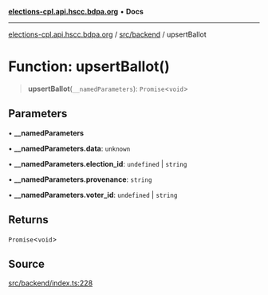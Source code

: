 [**elections-cpl.api.hscc.bdpa.org**](../../../README.md) • **Docs**

***

[elections-cpl.api.hscc.bdpa.org](../../../README.md) / [src/backend](../README.md) / upsertBallot

# Function: upsertBallot()

> **upsertBallot**(`__namedParameters`): `Promise`\<`void`\>

## Parameters

• **\_\_namedParameters**

• **\_\_namedParameters.data**: `unknown`

• **\_\_namedParameters.election\_id**: `undefined` \| `string`

• **\_\_namedParameters.provenance**: `string`

• **\_\_namedParameters.voter\_id**: `undefined` \| `string`

## Returns

`Promise`\<`void`\>

## Source

[src/backend/index.ts:228](https://github.com/nhscc/elections_cpl.api.hscc.bdpa.org/blob/46ed5b306a3fd199be2bd28706c3da03542c6da3/src/backend/index.ts#L228)

